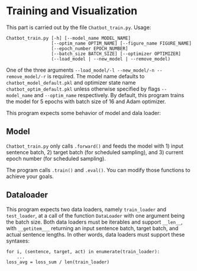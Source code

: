 # Training and Visualization

This part is carried out by the file ```Chatbot_train.py```. Usage:

```
Chatbot_train.py [-h] [--model_name MODEL_NAME]
                 [--optim_name OPTIM_NAME] [--figure_name FIGURE_NAME]
                 [--epoch_number EPOCH_NUMBER]
                 [--batch_size BATCH_SIZE] [--optimizer OPTIMIZER]
                 (--load_model | --new_model | --remove_model)
```

One of the three arguments ```--load_model/-l --new_model/-n --remove_model/-r``` is required. The model name defaults to ```chatbot_model_default.pkl``` and optimizer state name ```chatbot_optim_default.pkl``` unless otherwise specified by flags ```--model_name``` and ```--optim_name``` respectively. By default, this program trains the model for 5 epochs with batch size of 16 and Adam optimizer.

This program expects some behavior of model and dala loader:

## Model

```Chatbot_train.py``` only calls ```.forward()``` and feeds the model with 1) input sentence batch, 2) target batch (for scheduled sampling), and 3) current epoch number (for scheduled sampling).

The program calls ```.train()``` and ```.eval()```. You can modify those functions to achieve your goals.

## Dataloader

This program expects two data loaders, namely ```train_loader``` and ```test_loader```, at a call of the function ```DataLoader``` with one argument being the batch size. Both data loaders must be iterables and support ```__len__```, with ```__getitem___``` returning an input sentence batch, target batch, and actual sentence lengths. In other words, data loaders must support these syntaxes:

```
for i, (sentence, target, act) in enumerate(train_loader):
    ...
loss_avg = loss_sum / len(train_loader)
```
